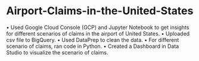 # Airport-Claims-in-the-United-States
• Used Google Cloud Console (GCP) and Jupyter Notebook to get insights for different scenarios of claims in the airport of United States.
• Uploaded csv file to BigQuery.
• Used DataPrep to clean the data.
• For different scenario of claims, ran code in Python.
• Created a Dashboard in Data Studio to visualize the scenario of claims.
